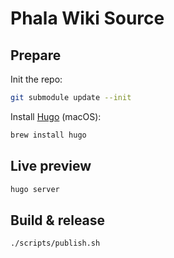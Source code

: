 # Phala Wiki Source

## Prepare

Init the repo:

```bash
git submodule update --init
```

Install [Hugo](https://gohugo.io/getting-started/installing/) (macOS):

```bash
brew install hugo
```

## Live preview

```bash
hugo server
```

## Build & release

```bash
./scripts/publish.sh
```
